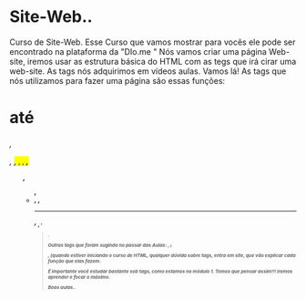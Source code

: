 # Site-Web..
Curso de Site-Web.
Esse Curso que vamos mostrar para vocês ele pode ser encontrado na plataforma da "DIo.me " Nós vamos criar uma página Web-site, iremos usar as estrutura básica do HTML com as tegs que irá cirar uma web-site. As tags nós adquirimos em vídeos aulas. Vamos lá! As tags que nós utilizamos para fazer uma página são essas funções:<h1> até <h6>, <p>, <mark>, <small>, <i>, <strong>, <ol>, <ul>, <li>, <a>, <hr>, <sub>, <sup>, <blockquote>.

Outras tags que foram sugindo no passar das Aulas: <font>, <del>, <p>, <bbr> (quando estiver iniciando o curso de HTML, qualquer dúvida sobre tags, entra em site, que vão explicar cada função que elas fazem.

É importante você estudar bastante sob tags, como estamos no módulo 1. Temos que pensar assim!!! Iremos aprender e focar o máximo.

Boas aulas..
